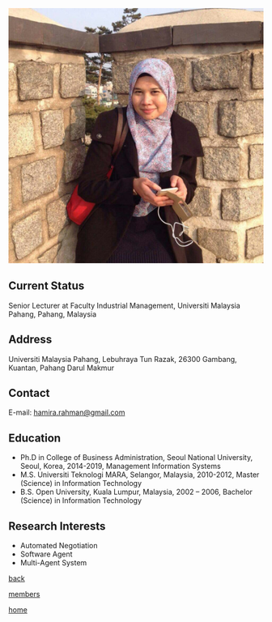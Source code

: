 ![HamiraRahman](/pic/members/HamiraRahman.jpeg)

## **Current Status**
Senior Lecturer at Faculty Industrial Management, Universiti Malaysia Pahang, Pahang, Malaysia

## **Address**
Universiti Malaysia Pahang, Lebuhraya Tun Razak, 26300 Gambang, Kuantan, Pahang Darul Makmur

## **Contact**
E-mail: hamira.rahman@gmail.com

## **Education**
- Ph.D in College of Business Administration, Seoul National University, Seoul, Korea, 2014-2019, Management Information Systems
- M.S. Universiti Teknologi MARA, Selangor, Malaysia, 2010-2012, Master (Science) in Information Technology
- B.S. Open University, Kuala Lumpur, Malaysia, 2002 – 2006, Bachelor (Science) in Information Technology

## **Research Interests**
- Automated Negotiation
- Software Agent
- Multi-Agent System

[back](README.md)

[members](../README.md)

[home](../../index.md)
